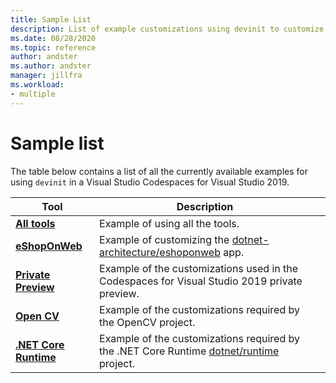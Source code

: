 ```yaml
---
title: Sample List
description: List of example customizations using devinit to customize a Visual Studio Codespace for Visual Studio 2019.
ms.date: 08/28/2020
ms.topic: reference
author: andster
ms.author: andster
manager: jillfra
ms.workload:
- multiple
---
```

# Sample list

The table below contains a list of all the currently available examples for using `devinit` in a Visual Studio Codespaces for Visual Studio 2019.

| Tool                                             | Description                                                                                                                  |   |
|--------------------------------------------------|------------------------------------------------------------------------------------------------------------------------------|---|
| [**All tools**](~/devinit/Sample-AllTool.md)                  | Example of using all the tools.                                                                                              |   |
| [**eShopOnWeb**](~/devinit/Sample-eShopOnWeb.md)               | Example of customizing the [dotnet-architecture/eshoponweb](https://github.com/dotnet-architecture/eShopOnWeb) app.          |   |
| [**Private Preview**](~/devinit/Sample-privatePreview.md)     | Example of the customizations used in the Codespaces for Visual Studio 2019 private preview.                                 |   |
| [**Open CV**](~/devinit/Sample-OpenCV.md)                     | Example of the customizations required by the OpenCV project.                                                                |   |
| [**.NET Core Runtime**](~/devinit/Sample-dotnetruntime.md)    | Example of the customizations required by the .NET Core Runtime [dotnet/runtime](https://github.com/dotnet/runtime) project. |   |
